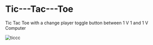 # Tic---Tac---Toe
Tic Tac Toe with a change player toggle button between 1 V 1  and 1 V Computer

![ticcc](https://github.com/KinyuaJames/Tic---Tac---Toe/assets/98734429/f0652d24-ca49-49df-bfe0-496d164461f9)
